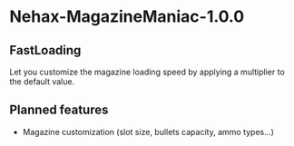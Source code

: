 # Nehax-MagazineManiac-1.0.0

## FastLoading

Let you customize the magazine loading speed by applying a multiplier to the default value.

## Planned features
* Magazine customization (slot size, bullets capacity, ammo types...)

